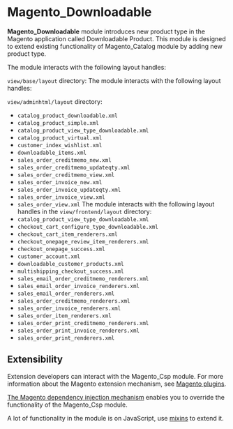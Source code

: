 # Magento_Downloadable

**Magento_Downloadable** module introduces new product type in the Magento application called Downloadable Product.
This module is designed to extend existing functionality of Magento_Catalog module by adding new product type.

The module interacts with the following layout handles:

`view/base/layout` directory:
 The module interacts with the following layout handles:

`view/adminhtml/layout` directory:
  - `catalog_product_downloadable.xml`
  - `catalog_product_simple.xml`
  - `catalog_product_view_type_downloadable.xml`
  - `catalog_product_virtual.xml`
  - `customer_index_wishlist.xml`
  - `downloadable_items.xml`
  - `sales_order_creditmemo_new.xml`
  - `sales_order_creditmemo_updateqty.xml`
  - `sales_order_creditmemo_view.xml`
  - `sales_order_invoice_new.xml`
  - `sales_order_invoice_updateqty.xml`
  - `sales_order_invoice_view.xml`
  - `sales_order_view.xml`
 The module interacts with the following layout handles in the `view/frontend/layout` directory:
  - `catalog_product_view_type_downloadable.xml`
  - `checkout_cart_configure_type_downloadable.xml`
  - `checkout_cart_item_renderers.xml`
  - `checkout_onepage_review_item_renderers.xml`
  - `checkout_onepage_success.xml`
  - `customer_account.xml`
  - `downloadable_customer_products.xml`
  - `multishipping_checkout_success.xml`
  - `sales_email_order_creditmemo_renderers.xml`
  - `sales_email_order_invoice_renderers.xml`
  - `sales_email_order_renderers.xml`
  - `sales_order_creditmemo_renderers.xml`
  - `sales_order_invoice_renderers.xml`
  - `sales_order_item_renderers.xml`
  - `sales_order_print_creditmemo_renderers.xml`
  - `sales_order_print_invoice_renderers.xml`
  - `sales_order_print_renderers.xml`

## Extensibility

Extension developers can interact with the Magento_Csp module. For more information about the Magento extension mechanism, see [Magento plugins](https://devdocs.magento.com/guides/v2.4/extension-dev-guide/plugins.html).

[The Magento dependency injection mechanism](https://devdocs.magento.com/guides/v2.4/extension-dev-guide/depend-inj.html) enables you to override the functionality of the Magento_Csp module.

A lot of functionality in the module is on JavaScript, use [mixins](https://devdocs.magento.com/guides/v2.4/javascript-dev-guide/javascript/js_mixins.html) to extend it.
